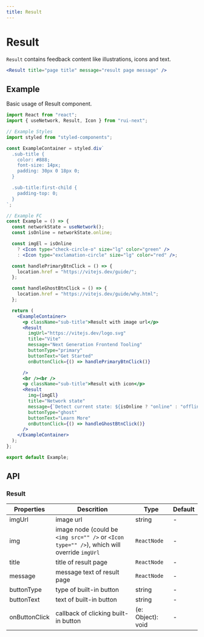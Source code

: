 ```yaml
---
title: Result
---
```


# Result

`Result` contains feedback content like illustrations, icons and text.

```jsx
<Result title="page title" message="result page message" />
```

## Example

Basic usage of Result component.

```jsx live=local
import React from "react";
import { useNetwork, Result, Icon } from "rui-next";

// Example Styles
import styled from "styled-components";

const ExampleContainer = styled.div`
  .sub-title {
    color: #888;
    font-size: 14px;
    padding: 30px 0 18px 0;
  }

  .sub-title:first-child {
    padding-top: 0;
  }
`;

// Example FC
const Example = () => {
  const networkState = useNetwork();
  const isOnline = networkState.online;

  const imgEl = isOnline
    ? <Icon type="check-circle-o" size="lg" color="green" />
    : <Icon type="exclamation-circle" size="lg" color="red" />;

  const handlePrimaryBtnClick = () => {
    location.href = "https://vitejs.dev/guide/";
  };

  const handleGhostBtnClick = () => {
    location.href = "https://vitejs.dev/guide/why.html";
  };

  return (
    <ExampleContainer>
      <p className="sub-title">Result with image url</p>
      <Result
        imgUrl="https://vitejs.dev/logo.svg"
        title="Vite"
        message="Next Generation Frontend Tooling"
        buttonType="primary"
        buttonText="Get Started"
        onButtonClick={() => handlePrimaryBtnClick()}

      />
      <br /><br />
      <p className="sub-title">Result with icon</p>
      <Result
        img={imgEl}
        title="Network state"
        message={`Detect current state: ${isOnline ? "online" : "offline"}`}
        buttonType="ghost"
        buttonText="Learn More"
        onButtonClick={() => handleGhostBtnClick()}
      />
    </ExampleContainer>
  );
};

export default Example;
```

## API

### Result

Properties | Descrition | Type | Default
-----------|------------|------|--------
| imgUrl | image url | string | - |
| img | image node (could be `<img src="" />` or `<Icon type="" />`), which will override `imgUrl` | `ReactNode` | - |
| title | title of result page | `ReactNode` | - |
| message | message text of result page | `ReactNode` | - |
| buttonType | type of built-in button | string | - |
| buttonText | text of built-in button | string | - |
| onButtonClick | callback of clicking built-in button | (e: Object): void | - |
